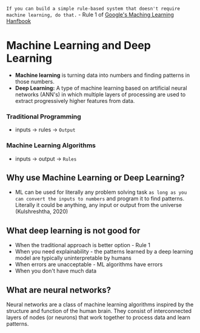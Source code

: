`If you can build a simple rule-based system that doesn't require machine learning, do that.` - Rule 1 of [Google's Maching Learning Hanfbook](https://developers.google.com/machine-learning/guides/rules-of-ml)

# Machine Learning and Deep Learning

- **Machine learning** is turning data into numbers and finding patterns in those numbers. 
- **Deep Learning:** A type of machine learning based on artificial neural networks (ANN's) in which multiple layers of processing are used to extract progressively higher features from data.

### Traditional Programming

- inputs -> rules -> `Output`

### Machine Learning Algorithms

- inputs -> output -> `Rules`

## Why use Machine Learning or Deep Learning?

- ML can be used for literally any problem solving task `as long as you can convert the inputs to numbers` and program it to find patterns. Literally it could be anything, any input or output from the universe (Kulshreshtha, 2020)

## What deep learning is not good for

- When the traditional approach is better option - Rule 1
- When you need explainability - the patterns learned by a deep learning model are typically uninterpretable by humans
- When errors are unacceptable - ML algorithms have errors
- When you don't have much data 

## What are neural networks?

Neural networks are a class of machine learning algorithms inspired by the structure and function of the human brain. They consist of interconnected layers of nodes (or neurons) that work together to process data and learn patterns.